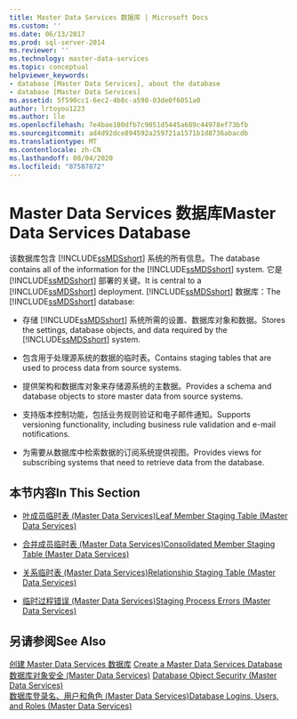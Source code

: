 ```yaml
---
title: Master Data Services 数据库 | Microsoft Docs
ms.custom: ''
ms.date: 06/13/2017
ms.prod: sql-server-2014
ms.reviewer: ''
ms.technology: master-data-services
ms.topic: conceptual
helpviewer_keywords:
- database [Master Data Services], about the database
- database [Master Data Services]
ms.assetid: 5f590cc1-6ec2-4b8c-a598-03de0f6051a0
author: lrtoyou1223
ms.author: lle
ms.openlocfilehash: 7e4bae180dfb7c9051d5445a689c44978ef73bfb
ms.sourcegitcommit: ad4d92dce894592a259721a1571b1d8736abacdb
ms.translationtype: MT
ms.contentlocale: zh-CN
ms.lasthandoff: 08/04/2020
ms.locfileid: "87587872"
---
```

# <a name="master-data-services-database"></a><span data-ttu-id="d9823-102">Master Data Services 数据库</span><span class="sxs-lookup"><span data-stu-id="d9823-102">Master Data Services Database</span></span>
  <span data-ttu-id="d9823-103">该数据库包含 [!INCLUDE[ssMDSshort](../includes/ssmdsshort-md.md)] 系统的所有信息。</span><span class="sxs-lookup"><span data-stu-id="d9823-103">The database contains all of the information for the [!INCLUDE[ssMDSshort](../includes/ssmdsshort-md.md)] system.</span></span> <span data-ttu-id="d9823-104">它是 [!INCLUDE[ssMDSshort](../includes/ssmdsshort-md.md)] 部署的关键。</span><span class="sxs-lookup"><span data-stu-id="d9823-104">It is central to a [!INCLUDE[ssMDSshort](../includes/ssmdsshort-md.md)] deployment.</span></span> <span data-ttu-id="d9823-105">[!INCLUDE[ssMDSshort](../includes/ssmdsshort-md.md)] 数据库：</span><span class="sxs-lookup"><span data-stu-id="d9823-105">The [!INCLUDE[ssMDSshort](../includes/ssmdsshort-md.md)] database:</span></span>  
  
-   <span data-ttu-id="d9823-106">存储 [!INCLUDE[ssMDSshort](../includes/ssmdsshort-md.md)] 系统所需的设置、数据库对象和数据。</span><span class="sxs-lookup"><span data-stu-id="d9823-106">Stores the settings, database objects, and data required by the [!INCLUDE[ssMDSshort](../includes/ssmdsshort-md.md)] system.</span></span>  
  
-   <span data-ttu-id="d9823-107">包含用于处理源系统的数据的临时表。</span><span class="sxs-lookup"><span data-stu-id="d9823-107">Contains staging tables that are used to process data from source systems.</span></span>  
  
-   <span data-ttu-id="d9823-108">提供架构和数据库对象来存储源系统的主数据。</span><span class="sxs-lookup"><span data-stu-id="d9823-108">Provides a schema and database objects to store master data from source systems.</span></span>  
  
-   <span data-ttu-id="d9823-109">支持版本控制功能，包括业务规则验证和电子邮件通知。</span><span class="sxs-lookup"><span data-stu-id="d9823-109">Supports versioning functionality, including business rule validation and e-mail notifications.</span></span>  
  
-   <span data-ttu-id="d9823-110">为需要从数据库中检索数据的订阅系统提供视图。</span><span class="sxs-lookup"><span data-stu-id="d9823-110">Provides views for subscribing systems that need to retrieve data from the database.</span></span>  
  
## <a name="in-this-section"></a><span data-ttu-id="d9823-111">本节内容</span><span class="sxs-lookup"><span data-stu-id="d9823-111">In This Section</span></span>  
  
-   [<span data-ttu-id="d9823-112">叶成员临时表 (Master Data Services)</span><span class="sxs-lookup"><span data-stu-id="d9823-112">Leaf Member Staging Table &#40;Master Data Services&#41;</span></span>](leaf-member-staging-table-master-data-services.md)  
  
-   [<span data-ttu-id="d9823-113">合并成员临时表 (Master Data Services)</span><span class="sxs-lookup"><span data-stu-id="d9823-113">Consolidated Member Staging Table &#40;Master Data Services&#41;</span></span>](../../2014/master-data-services/consolidated-member-staging-table-master-data-services.md)  
  
-   [<span data-ttu-id="d9823-114">关系临时表 (Master Data Services)</span><span class="sxs-lookup"><span data-stu-id="d9823-114">Relationship Staging Table &#40;Master Data Services&#41;</span></span>](../../2014/master-data-services/relationship-staging-table-master-data-services.md)  
  
-   [<span data-ttu-id="d9823-115">临时过程错误 (Master Data Services)</span><span class="sxs-lookup"><span data-stu-id="d9823-115">Staging Process Errors &#40;Master Data Services&#41;</span></span>](../../2014/master-data-services/staging-process-errors-master-data-services.md)  
  
## <a name="see-also"></a><span data-ttu-id="d9823-116">另请参阅</span><span class="sxs-lookup"><span data-stu-id="d9823-116">See Also</span></span>  
 <span data-ttu-id="d9823-117">[创建 Master Data Services 数据库](install-windows/create-a-master-data-services-database.md) </span><span class="sxs-lookup"><span data-stu-id="d9823-117">[Create a Master Data Services Database](install-windows/create-a-master-data-services-database.md) </span></span>  
 <span data-ttu-id="d9823-118">[数据库对象安全 &#40;Master Data Services&#41;](../../2014/master-data-services/database-object-security-master-data-services.md) </span><span class="sxs-lookup"><span data-stu-id="d9823-118">[Database Object Security &#40;Master Data Services&#41;](../../2014/master-data-services/database-object-security-master-data-services.md) </span></span>  
 [<span data-ttu-id="d9823-119">数据库登录名、用户和角色 &#40;Master Data Services&#41;</span><span class="sxs-lookup"><span data-stu-id="d9823-119">Database Logins, Users, and Roles &#40;Master Data Services&#41;</span></span>](../../2014/master-data-services/database-logins-users-and-roles-master-data-services.md)  
  
  
